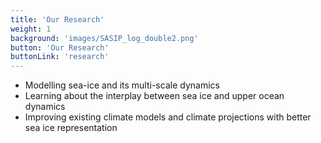 ```yaml
---
title: 'Our Research'
weight: 1
background: 'images/SASIP_log_double2.png'
button: 'Our Research'
buttonLink: 'research'
---
```


 - Modelling sea-ice and its multi-scale dynamics
 - Learning about the interplay between sea ice and upper ocean dynamics
 - Improving existing climate models and climate projections with better sea ice representation
